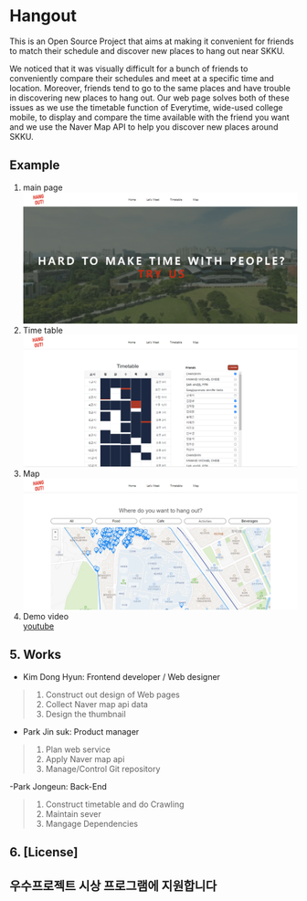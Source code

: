 # Hangout
This is an Open Source Project that aims at making it convenient for friends to match their schedule and discover new places to hang out near SKKU.

We noticed that it was visually difficult for a bunch of friends to conveniently compare their schedules and meet at a specific time and location. Moreover, friends tend to go to the same places and have trouble in discovering new places to hang out. Our web page solves both of these issues as we use the timetable function of Everytime, wide-used college mobile, to display and compare the time available with the friend you want and we use the Naver Map API to help you discover new places around SKKU.


## Example
1. main page  
![image](public/img/main.png)
2. Time table 
![image](public/img/include_friends.png)
3. Map
![image](public/img/map.png)
4. Demo video  
[youtube]([https://youtu.be/IFPoISu1zbA](https://youtu.be/IFPoISu1zbA))  



## 5. Works

- Kim Dong Hyun: Frontend developer / Web designer

> 1. Construct out design of Web pages
> 2. Collect Naver map api data
> 3. Design the thumbnail

- Park Jin suk: Product manager

> 1. Plan web service
> 2. Apply Naver map api
> 3. Manage/Control Git repository

-Park Jongeun: Back-End

> 1.  Construct timetable and do Crawling
> 2.  Maintain sever
> 3.  Mangage Dependencies

## 6. [License]


## 우수프로젝트 시상 프로그램에 지원합니다
